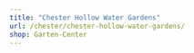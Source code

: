 ```yaml
---
title: "Chester Hollow Water Gardens"
url: /chester/chester-hollow-water-gardens/
shop: Garten-Center
---
```

